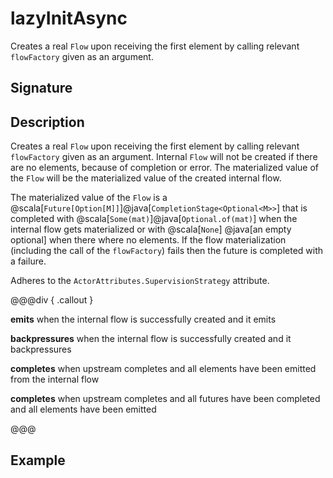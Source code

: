 # lazyInitAsync

Creates a real `Flow` upon receiving the first element by calling relevant `flowFactory` given as an argument.

## Signature

## Description

Creates a real `Flow` upon receiving the first element by calling relevant `flowFactory` given as an argument.
Internal `Flow` will not be created if there are no elements, because of completion or error.
The materialized value of the `Flow` will be the materialized value of the created internal flow.

The materialized value of the `Flow` is a @scala[`Future[Option[M]]`]@java[`CompletionStage<Optional<M>>`] that is 
completed with @scala[`Some(mat)`]@java[`Optional.of(mat)`] when the internal flow gets materialized or with @scala[`None`]
@java[an empty optional] when there where no elements. If the flow materialization (including the call of the `flowFactory`) 
fails then the future is completed with a failure.

Adheres to the `ActorAttributes.SupervisionStrategy` attribute.


@@@div { .callout }

**emits** when the internal flow is successfully created and it emits

**backpressures** when the internal flow is successfully created and it backpressures

**completes** when upstream completes and all elements have been emitted from the internal flow

**completes** when upstream completes and all futures have been completed and all elements have been emitted

@@@

## Example

